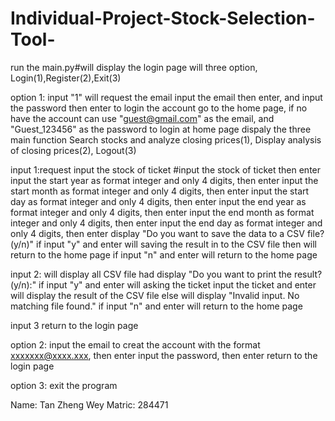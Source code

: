 # Individual-Project-Stock-Selection-Tool-

run the main.py#will display the login page will three option, Login(1),Register(2),Exit(3)

option 1:
  input "1" will request the email
  input the email then enter, and input the password then enter to login the account go to the home page, if no have the account can use "guest@gmail.com" as the email, and "Guest_123456" as the password to login
  at home page dispaly the three main function Search stocks and analyze closing prices(1), Display analysis of closing prices(2), Logout(3)
  
  input 1:request input the stock of ticket
    #input the stock of ticket then enter
    input the start year as format integer and only 4 digits, then enter
    input the start month as format integer and only 4 digits, then enter
    input the start day as format integer and only 4 digits, then enter
    input the end year as format integer and only 4 digits, then enter
    input the end month as format integer and only 4 digits, then enter
    input the end day as format integer and only 4 digits, then enter
    display "Do you want to save the data to a CSV file? (y/n)" 
    if input "y" and enter will saving the result in to the CSV file
      then will return to the home page
    if input "n" and enter will return to the home page

  input 2: will display all CSV file had
    display "Do you want to print the result? (y/n):"
    if input "y" and enter will asking the ticket
      input the ticket and enter will display the result of the CSV file
      else will display "Invalid input. No matching file found."
    if input "n" and enter will return to the home page

  input 3 return to the login page

option 2:
  input the email to creat the account with the format xxxxxxx@xxxx.xxx, then enter
  input the password, then enter
  return to the login page

option 3:
  exit the program


Name: Tan Zheng Wey
Matric: 284471
